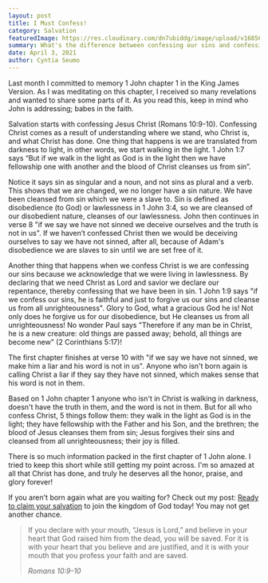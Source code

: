 ```yaml
---
layout: post
title: I Must Confess!
category: Salvation
featuredImage: https://res.cloudinary.com/dn7ubiddg/image/upload/v1685671919/blog/pexels-andrea-piacquadio-3761509-1024x768.jpg
summary: What's the difference between confessing our sins and confessing Christ?
date: April 3, 2021
author: Cyntia Seumo
---
```

<p>
Last month I committed to memory 1 John chapter 1 in the King James Version. As I was meditating on this chapter, I received so many revelations and wanted to share some parts of it. As you read this, keep in mind who John is addressing; babes in the faith.
</p>

<p>
Salvation starts with confessing Jesus Christ (<a>Romans 10:9-10</a>). Confessing Christ comes as a result of understanding where we stand, who Christ is, and what Christ has done. One thing that happens is we are translated from darkness to light, in other words, we start walking in the light. <a>1 John 1:7</a> says “But if we walk in the light as God is in the light then we have fellowship one with another and the blood of Christ cleanses us from sin”.
</p>

<p>
Notice it says sin as singular and a noun, and not sins as plural and a verb. This shows that we are changed, we no longer have a sin nature. We have been cleansed from sin which we were a slave to. Sin is defined as disobedience (to God) or lawlessness in <a>1 John 3:4</a>, so we are cleansed of our disobedient nature, cleanses of our lawlessness. John then continues in verse 8 "if we say we have not sinned we deceive ourselves and the truth is not in us". If we haven’t confessed Christ then we would be deceiving ourselves to say we have not sinned, after all, because of Adam's disobedience we are slaves to sin until we are set free of it.
</p>

<p>
Another thing that happens when we confess Christ is we are confessing our sins because we acknowledge that we were living in lawlessness. By declaring that we need Christ as Lord and savior we declare our repentance, thereby confessing that we have been in sin. <a>1 John 1:9</a> says "if we confess our sins, he is faithful and just to forgive us our sins and cleanse us from all unrighteousness". Glory to God, what a gracious God he is! Not only does he forgive us for our disobedience, but He cleanses us from all unrighteousness! No wonder Paul says "Therefore if any man be in Christ, he is a new creature: old things are passed away; behold, all things are become new" (<a>2 Corinthians 5:17</a>)!
</p>

<p>
The first chapter finishes at verse 10 with "if we say we have not sinned, we make him a liar and his word is not in us". Anyone who isn't born again is calling Christ a liar if they say they have not sinned, which makes sense that his word is not in them.
</p>

<p>
Based on <a>1 John chapter 1</a> anyone who isn't in Christ is walking in darkness, doesn't have the truth in them, and the word is not in them. But for all who confess Christ, 5 things follow them: they walk in the light as God is in the light; they have fellowship with the Father and his Son, and the brethren; the blood of Jesus cleanses them from sin; Jesus forgives their sins and cleansed from all unrighteousness; their joy is filled.
</p>

<p>
There is so much information packed in the first chapter of 1 John alone. I tried to keep this short while still getting my point across. I'm so amazed at all that Christ has done, and truly he deserves all the honor, praise, and glory forever!
</p>

<p>
If you aren't born again what are you waiting for? Check out my post: <a href="https://overcomewithchrist.com/posts/ready-to-claim-your-salvation">Ready to claim your salvation</a> to join the kingdom of God today! You may not get another chance.
</p>

<blockquote>
<p>If you declare with your mouth, “Jesus is Lord,” and believe in your heart that God raised him from the dead, you will be saved. For it is with your heart that you believe and are justified, and it is with your mouth that you profess your faith and are saved.</p>
<cite>Romans 10:9-10</cite>
</blockquote>